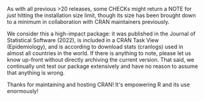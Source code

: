 As with all previous >20 releases, some CHECKs might return a NOTE for *just* hitting the installation size limit, though its size has been brought down to a minimum in collaboration with CRAN maintainers previously.

We consider this a high-impact package: it was published in the Journal of Statistical Software (2022), is included in a CRAN Task View (Epidemiology), and is according to download stats (cranlogs) used in almost all countries in the world. If there is anything to note, please let us know up-front without directly archiving the current version. That said, we continually unit test our package extensively and have no reason to assume that anything is wrong.

Thanks for maintaining and hosting CRAN! It's empowering R and its use enormously!

